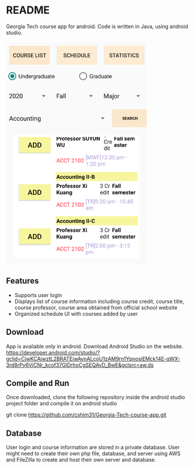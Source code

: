 # README
Georgia Tech course app for android. Code is written in Java, using android studio. <br/><br/>
<img src = "app/src/main/res/img/portfolio1.png" alt = "Screenshot of a course management app" style = "max-width:100%;"/> <br/>
## Features
* Supports user login 
* Displays list of course information including course credit, course title, course professor, course area obtained from official school website
* Organized schedule UI with courses added by user 

## Download
App is available only in android. Download Android Studio on the website.\
https://developer.android.com/studio/?gclid=CjwKCAjwztL2BRATEiwAvnALcoU1zAM9rn1YpnosiEMck14E-qWX-3rd8rPy6ViCNr_kcof37GlDrhoCgSEQAvD_BwE&gclsrc=aw.ds

## Compile and Run
Once downloaded, clone the following repository inside the android studio project folder and compile it on android studio

git clone https://github.com/cshim31/Georgia-Tech-course-app.git

## Database
User login and course information are stored in a private database. User might need to create their own php file, database, and server using AWS and FileZilla to create and host their own server and database.


